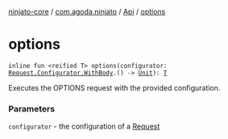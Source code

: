 [ninjato-core](../../index.md) / [com.agoda.ninjato](../index.md) / [Api](index.md) / [options](./options.md)

# options

`inline fun <reified T> options(configurator: `[`Request.Configurator.WithBody`](../../com.agoda.ninjato.http/-request/-configurator/-with-body/index.md)`.() -> `[`Unit`](https://kotlinlang.org/api/latest/jvm/stdlib/kotlin/-unit/index.html)`): `[`T`](options.md#T)

Executes the OPTIONS request with the provided configuration.

### Parameters

`configurator` - the configuration of a [Request](../../com.agoda.ninjato.http/-request/index.md)